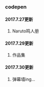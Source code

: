 ### codepen

#### 2017.7.27更新
 1. Naruto鸣人册

#### 2017.7.29更新
 1. 作品集

#### 2017.7.30更新
 1. 弹幕墙ing...